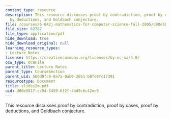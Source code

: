 ```yaml
---
content_type: resource
description: This resource discusses proof by contradiction, proof by cases, proof
  by deductions, and Goldbach conjecture.
file: /courses/6-042j-mathematics-for-computer-science-fall-2005/d80e5817cc9454596f2f44d9c6c42ec9_slides2m.pdf
file_size: 62787
file_type: application/pdf
hide_download: true
hide_download_original: null
learning_resource_types:
- Lecture Notes
license: https://creativecommons.org/licenses/by-nc-sa/4.0/
ocw_type: OCWFile
parent_title: Lecture Notes
parent_type: CourseSection
parent_uid: 560d0fc0-0a7a-0ab0-26b1-b8fe9fc17391
resourcetype: Document
title: slides2m.pdf
uid: d80e5817-cc94-5459-6f2f-44d9c6c42ec9
---
```

This resource discusses proof by contradiction, proof by cases, proof by deductions, and Goldbach conjecture.